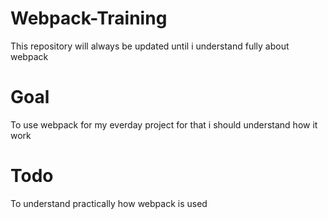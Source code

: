 # Webpack-Training
  This repository will always be updated until i understand fully about webpack
# Goal
  To use webpack for my everday project for that i should understand how it work
# Todo
  To understand practically how webpack is used
